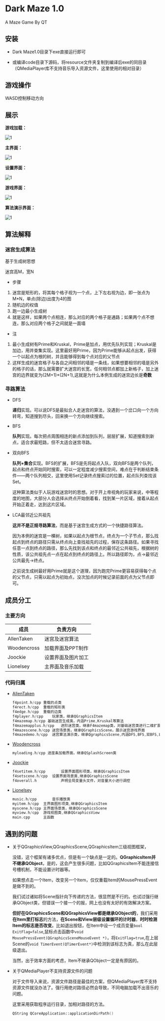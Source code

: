 # Dark Maze 1.0
A Maze Game By QT

## 安装

* Dark Maze1.0目录下exe直接运行即可

* 或编译code目录下源码，将resource文件夹复制到编译后exe的同目录（QMediaPlayer库不支持音乐导入资源文件，这里使用的相对目录）

  

## 游戏操作

WASD控制移动方向



## 展示

**游戏加载：**

![1](./Demo/demo1.jpg)

**主界面：**

![1](./Demo/demo2.jpg)

**设置界面：**

![1](./Demo/demo3.jpg)

**游戏界面：**

![1](./Demo/demo4.jpg)

**算法演示界面：**

![1](./Demo/demo5.jpg)



## 算法解释

### 迷宫生成算法

基于生成树思想

迷宫高M，宽N

- 步骤

1. 迷宫是矩形的，将其每个格子视为一个点，上下左右视为边，即一张点为M*N，单点(除边)出度为4的图
2. 随机边的权值
3. 跑一边最小生成树
4. 就是这样，如果两个点相连，那么对应的两个格子是通路；如果两个点不想连，那么对应两个格子之间就是一面墙

- 注

1. 最小生成树有Prime和Kruskal，Prime是加点，用优先队列实现；Kruskal是加边，用并查集实现。这里最好用Prime，因为Prime能够从起点出发，获得一个以起点为根的树，并且能够得到每个点对应的父节点
2. 这样生成的迷宫格子与各自之间相邻的墙是一条线，如果想要相邻的墙是另外的格子的话，那么就需要扩大迷宫的长宽，任何相邻点都加上新格子，加上迷宫的边界就变为(2M+1)*(2N+1),这就是为什么本例生成的迷宫边长是**奇数**

### 寻路算法

- DFS

  **递归**实现。可以说DFS是最拟合人走迷宫的算法，没遇到一个岔口向一个方向转弯，知道搜到尽头，回来换一个方向继续搜索。

- BFS

  **队列**实现。每次把点周围相连的新点添加到队列，层层扩展，知道搜索到新点，适合求最短路，但不太适合迷宫寻路。

- 双向BFS

  **队列+集合**实现。BFS的扩展，BFS是先将起点入队，双向BFS是两个队列，起点和终点开始同时搜索，可以一定程度减少搜索空间，难点在于判断结束条件——两个队列相交，这里使用Set记录终点搜索过的位置，起点队列查找该Set。

  这种算法类似于人玩游戏迷宫时的思想。对于开上帝视角的玩家来说，中等程度的地图，大部分人会选择从终点开始倒着看，找到某一片区域，接着从起点开始正着走，达到这片区域。

- LCA最邻近公共祖先

  **这并不是正规寻路算法**，而是基于迷宫生成方式的一个快捷路径算法。

  因为本例的迷宫是一棵树，如果以起点为根节点，终点为一个子节点，那么找起点到终点的路径只需从终点向上查找祖先的过程，保存这条路径。如果寻找任意一点到终点的路径，那么先找到该点和终点的最邻近公共祖先，根据树的性质，该公共祖先点一点在起点到终点的路径上。所以路径即为，点->最邻近公共最先->终点。

  之前说生成树最好用Prime就是这个道理，因为跑完Prime更容易获得每个点的父节点，只需以起点为初始点，没次加点的时候记录前面的点为父节点即可。

## 成员分工

### 主要方向

| 成员  | 负责方向           |
| ----------- | ------------------ |
| AllenTaken  | 迷宫及迷宫算法     |
| Woodencross | 加载界面及PPT制作  |
| Joockie     | 设置界面及图片加工 |
| Lionelsey   | 主界面及音乐加载   |

### 代码归属

* [AllenTaken](https://github.com/AllenTaken/)

  ```c++
  f4point.h/cpp	重载的点类
  f4rect.h/cpp	重载的矩形类
  f4edge.h/cpp	重载的边类
  f4player.h/cpp	玩家类，继承QGraphicsItem
  f4mazemap.h/cpp 基础迷宫生成类，内涵Prime,Kruskal等算法
  f4mazemapplus.h/cpp	进阶迷宫类，继承F4mazemap类，对基础迷宫类进行二维扩展
  f4mazescene.h/cpp	迷宫场景类，继承QGraphicsScene，展示迷宫游戏界面
  f4mazedemo.h/cpp	迷宫算法演示类，继承QgraphicsScene,内涵DFS,BFS,双BFS,LCA等算法，展示寻路算法
  ```

* [Woodencross](https://github.com/Woodencross)

  ```c++
  myloading.h/cpp 进度条加载界面，继承QSplashScreen类
  ```

* [Joockie](https://github.com/Joockie)

  ```c++
  f4setitem.h/cpp		设置界面图形项类，继承QGraphicsItem
  f4setscene.h/cpp	设置界面场景类,继承QGraphicsScene
  f4overall.h			声明全局变量头文件，对音量大小进行调控
  ```

* [Lionelsey ](https://github.com/Lionelsey)

  ```c++
  music.h/cpp		音乐播放类
  myitem.h/cpp	主界面图形项类,继承QGraphicsItem
  myscene.h/cpp	主界面场景类，继承QGraphicsScene
  myview.h/cpp	游戏视图类,继承QGraphicsView
  main.cpp	    主函数
  ```

## 遇到的问题

* 关于QGraphicsView,QGraphicsScene,QGraphicsItem三级视图框架，

  没错，这个框架有诸多优点，但是有一个缺点是一定的。**QGraphicsItem并不继承QObject**，是的，这会产生很多问题，比如QGraphicsItem不能连接信号槽机制，不能设置计时器等。

  如果想点击一个Item，改变另一个Item，仅仅重载Item的MousePressEvent是做不到的。

  我们试过诸如将Scene指针向下传递的方法，很显然是不行的。也试过强行继承QObject类，但错误一个接一个的报，网上也没有太好的有效解决方案。

  **但好在QGraphicsScene和QGraphicsView都是继承QObject的**，我们采用**在Item里打标志**的方法，**在Scene和View层级设置循环的计时器**，**时时检测Item的标志是否改变**。比如退出按钮，在Item中设一个成员变量`bool ExitFlag=false`,鼠标点击函数中`void MousePressEvent(QGraphicsSceneMouseEvent *)`，将`ExitFlag=true`,在上层Scene的`void TimerEvent(QTimerEvent*)`中检测到该标志为真，那么在此层级退出。

  当然，出于效率方面的考虑，Item不继承QObject一定是有原因的。

* 关于QMediaPlayer不支持资源文件的问题

  对于文件导入来说，资源文件路径是最佳的方案，但QMediaPlayer库不支持资源文件就没办法了。强行用绝对路径必然会导致，不同电脑加载不出音乐的问题。

  这里采用获取程序运行目录，加相对路径的方法。

  ```c++
  QString QCoreApplication::applicationDirPath()
  ```
